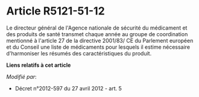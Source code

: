 # Article R5121-51-12

Le directeur général de l'Agence nationale de sécurité du médicament et des produits de santé transmet chaque année au groupe
de coordination mentionné à l'article 27 de la directive 2001/83/ CE du Parlement européen et du Conseil une liste de
médicaments pour lesquels il estime nécessaire d'harmoniser les résumés des caractéristiques du produit.

**Liens relatifs à cet article**

_Modifié par_:

  - Décret n°2012-597 du 27 avril 2012 - art. 5
